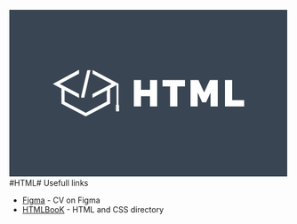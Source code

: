 ![Иллюстрация к проекту](https://github.com/Hamidalion/RepoPicture/blob/master/HTML.jpg)
#HTML# Usefull links 

- [Figma](https://www.figma.com/file/6UvNDu7yrIiv6lbHFSp6BI/CV-%2F-Resume-(Community)?node-id=0%3A1) - CV on Figma
- [HTMLBooK](http://htmlbook.ru/) - HTML and CSS directory


